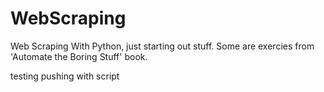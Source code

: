 # WebScraping
Web Scraping With Python, just starting out stuff. Some are exercies from 'Automate the Boring Stuff' book.

testing pushing with script
